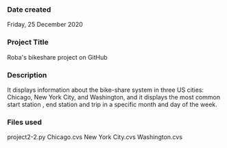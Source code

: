 ### Date created
Friday, 25 December 2020

### Project Title
Roba's bikeshare project on GitHub

### Description
It displays information about the bike-share system in three US cities: Chicago, New York City, and Washington, and it displays the most common start station , end station and trip in a specific month and day of the week.
### Files used
project2-2.py
Chicago.cvs
New York City.cvs
Washington.cvs
